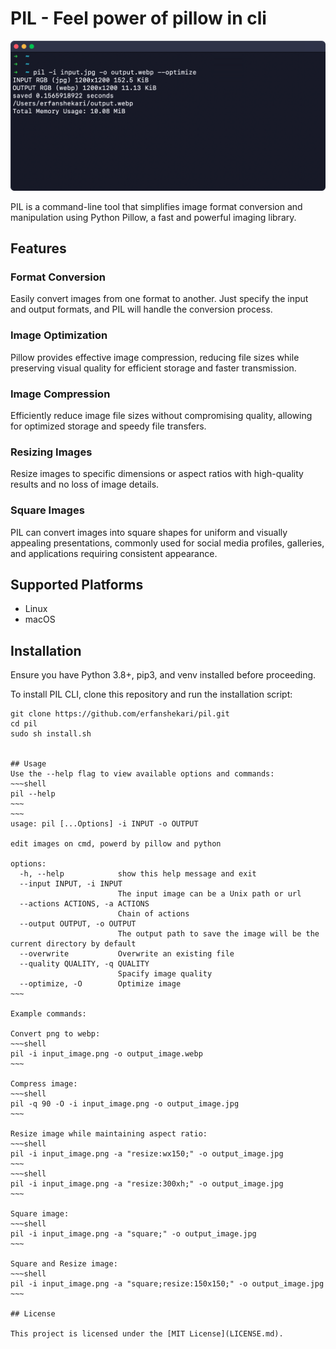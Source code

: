 # PIL - Feel power of pillow in cli

![PIL CLI](doc/images/pil.cli.png)

PIL is a command-line tool that simplifies image format conversion and manipulation using Python Pillow, a fast and powerful imaging library.

## Features

### Format Conversion
Easily convert images from one format to another. Just specify the input and output formats, and PIL will handle the conversion process.

### Image Optimization
Pillow provides effective image compression, reducing file sizes while preserving visual quality for efficient storage and faster transmission.

### Image Compression
Efficiently reduce image file sizes without compromising quality, allowing for optimized storage and speedy file transfers.

### Resizing Images
Resize images to specific dimensions or aspect ratios with high-quality results and no loss of image details.

### Square Images
PIL can convert images into square shapes for uniform and visually appealing presentations, commonly used for social media profiles, galleries, and applications requiring consistent appearance.

## Supported Platforms

* Linux
* macOS

## Installation

Ensure you have Python 3.8+, pip3, and venv installed before proceeding.

To install PIL CLI, clone this repository and run the installation script:

```shell
git clone https://github.com/erfanshekari/pil.git
cd pil
sudo sh install.sh


## Usage
Use the --help flag to view available options and commands:
~~~shell
pil --help
~~~
~~~
usage: pil [...Options] -i INPUT -o OUTPUT

edit images on cmd, powerd by pillow and python

options:
  -h, --help            show this help message and exit
  --input INPUT, -i INPUT
                        The input image can be a Unix path or url
  --actions ACTIONS, -a ACTIONS
                        Chain of actions
  --output OUTPUT, -o OUTPUT
                        The output path to save the image will be the current directory by default
  --overwrite           Overwrite an existing file
  --quality QUALITY, -q QUALITY
                        Spacify image quality
  --optimize, -O        Optimize image
~~~

Example commands:

Convert png to webp:
~~~shell
pil -i input_image.png -o output_image.webp
~~~

Compress image:
~~~shell
pil -q 90 -O -i input_image.png -o output_image.jpg
~~~

Resize image while maintaining aspect ratio:
~~~shell
pil -i input_image.png -a "resize:wx150;" -o output_image.jpg
~~~
~~~shell
pil -i input_image.png -a "resize:300xh;" -o output_image.jpg
~~~

Square image:
~~~shell
pil -i input_image.png -a "square;" -o output_image.jpg
~~~

Square and Resize image:
~~~shell
pil -i input_image.png -a "square;resize:150x150;" -o output_image.jpg
~~~

## License

This project is licensed under the [MIT License](LICENSE.md).